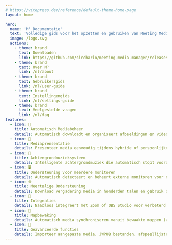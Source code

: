 ```yaml
---
# https://vitepress.dev/reference/default-theme-home-page
layout: home

hero:
  name: 'M³ Documentatie'
  text: 'Volledige gids voor het opzetten en gebruiken van Meeting Media Manager'
  image: /logo.svg
  actions:
    - theme: brand
      text: Downloaden
      link: https://github.com/sircharlo/meeting-media-manager/releases/latest
    - theme: brand
      text: Over M³
      link: /nl/about
    - theme: brand
      text: Gebruikersgids
      link: /nl/user-guide
    - theme: brand
      text: Instellingengids
      link: /nl/settings-guide
    - theme: brand
      text: Veelgestelde vragen
      link: /nl/faq
features:
  - icon: 🚀
    title: Automatisch Mediabeheer
    details: Automatisch downloadt en organiseert afbeeldingen en video's voor gemeentebijeenkomsten in elke taal beschikbaar op de officiële website van Jehovah's Getuigen.
  - icon: 🎦
    title: Mediaprensentatie
    details: Presenteer media eenvoudig tijdens hybride of persoonlijke bijeenkomsten met geavanceerde bediening, zoom-/pan-mogelijkheden en aangepaste timingopties.
  - icon: 🎵
    title: Achtergrondmuzieksysteem
    details: Intelligente achtergrondmuziek die automatisch stopt voordat bijeenkomsten beginnen en met één klik opnieuw kan worden gestart na bijeenkomsten.
  - icon: 🖥️
    title: Ondersteuning voor meerdere monitoren
    details: Automatisch detecteert en beheert externe monitoren voor naadloze mediaprensentaties en website delen.
  - icon: 🌐
    title: Meertalige Ondersteuning
    details: Download vergadering media in honderden talen en gebruik de interface van M³ in een van de vele beschikbare talen.
  - icon: 🧩
    title: Integraties
    details: Naadloos integreert met Zoom of OBS Studio voor verbeterd mediabeheer en afspelen tijdens vergaderingen.
  - icon: 📁
    title: Mapbewaking
    details: Automatisch media synchroniseren vanuit bewaakte mappen (zoals Dropbox of OneDrive) en media exporteren naar mappen.
  - icon: 🎯
    title: Geavanceerde functies
    details: Importeer aangepaste media, JWPUB bestanden, afspeellijsten, audio Bijbelopnamen en beheer meerdere gemeenten.
---
```


